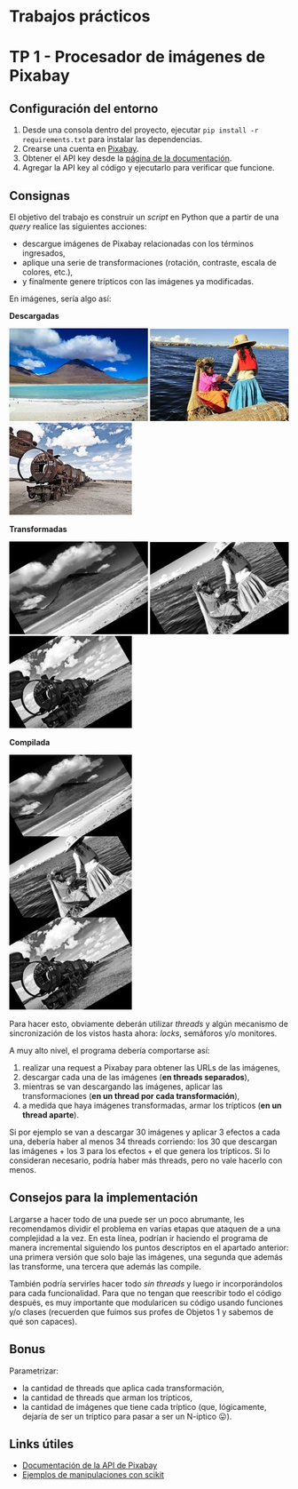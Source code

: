 # Trabajos prácticos

# TP 1 - Procesador de imágenes de Pixabay

## Configuración del entorno

1. Desde una consola dentro del proyecto, ejecutar `pip install -r requirements.txt` para instalar las dependencias.
1. Crearse una cuenta en [Pixabay](https://pixabay.com/accounts/register).
1. Obtener el API key desde la [página de la documentación](https://pixabay.com/api/docs/#api_search_images).
1. Agregar la API key al código y ejecutarlo para verificar que funcione.

## Consignas

El objetivo del trabajo es construir un _script_ en Python que a partir de una _query_ realice las siguientes acciones:
* descargue imágenes de Pixabay relacionadas con los términos ingresados,
* aplique una serie de transformaciones (rotación, contraste, escala de colores, etc.),
* y finalmente genere trípticos con las imágenes ya modificadas.

En imágenes, sería algo así:

**Descargadas**

![](assets/tp/bolivia-1.jpg)
![](assets/tp/bolivia-2.jpg)
![](assets/tp/bolivia-3.jpg)

**Transformadas**

![](assets/tp/procesada-bolivia-1.jpg)
![](assets/tp/procesada-bolivia-2.jpg)
![](assets/tp/procesada-bolivia-3.jpg)

**Compilada**

![](assets/tp/triptico-bolivia.jpg)

Para hacer esto, obviamente deberán utilizar _threads_ y algún mecanismo de sincronización de los vistos hasta ahora: _locks_, semáforos y/o monitores.

A muy alto nivel, el programa debería comportarse así:
1. realizar una request a Pixabay para obtener las URLs de las imágenes,
1. descargar cada una de las imágenes (**en threads separados**),
1. mientras se van descargando las imágenes, aplicar las transformaciones (**en un thread por cada transformación**),
1. a medida que haya imágenes transformadas, armar los trípticos (**en un thread aparte**).

Si por ejemplo se van a descargar 30 imágenes y aplicar 3 efectos a cada una, debería haber al menos 34 threads corriendo: los 30 que descargan las imágenes + los 3 para los efectos + el que genera los trípticos. Si lo consideran necesario, podría haber más threads, pero no vale hacerlo con menos.

## Consejos para la implementación

Largarse a hacer todo de una puede ser un poco abrumante, les recomendamos dividir el problema en varias etapas que ataquen de a una complejidad a la vez. En esta línea, podrían ir haciendo el programa de manera incremental siguiendo los puntos descriptos en el apartado anterior: una primera versión que solo baje las imágenes, una segunda que además las transforme, una tercera que además las compile.

También podría servirles hacer todo _sin threads_ y luego ir incorporándolos para cada funcionalidad. Para que no tengan que reescribir todo el código después, es muy importante que modularicen su código usando funciones y/o clases (recuerden que fuimos sus profes de Objetos 1 y sabemos de qué son capaces).

## Bonus

Parametrizar:
* la cantidad de threads que aplica cada transformación,
* la cantidad de threads que arman los trípticos,
* la cantidad de imágenes que tiene cada tríptico (que, lógicamente, dejaría de ser un tríptico para pasar a ser un N-íptico :stuck_out_tongue:).

## Links útiles

* [Documentación de la API de Pixabay](https://pixabay.com/api/docs/#api_search_images)
* [Ejemplos de manipulaciones con scikit](https://scikit-image.org/docs/dev/auto_examples/)

